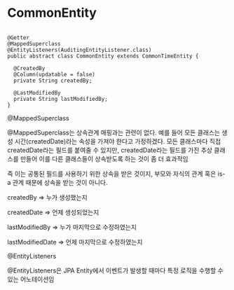 # CommonEntity
<pre><code>
@Getter
@MappedSuperclass
@EntityListeners(AuditingEntityListener.class)
public abstract class CommonEntity extends CommonTimeEntity {

  @CreatedBy
  @Column(updatable = false)
  private String createdBy;

  @LastModifiedBy
  private String lastModifiedBy;
}
</code></pre>

@MappedSuperclass

@MappedSuperclass는 상속관계 매핑과는 관련이 없다. 예를 들어 모든 클래스는 생성 시간(createdDate)라는 속성을 가져야 한다고 가정하겠다. 모든 클래스마다 직접 createdDate라는 필드를 붙여줄 수 있지만, createdDate라는 필드를 가진 추상 클래스를 만들어 이를 다른 클래스들이 상속받도록 하는 것이 좀 더 효과적임

즉 이는 공통된 필드를 사용하기 위한 상속을 받은 것이지, 부모와 자식의 관계 혹은 is-a 관계 때문에 상속을 받는 것이 아니다.

createdBy => 누가 생성했는지

createdDate => 언제 생성되었는지

lastModifiedBy => 누가 마지막으로 수정하였는지

lastModifiedDate => 언제 마지막으로 수정하였는지

@EntityListeners

@EntityListeners은 JPA Entity에서 이벤트가 발생할 때마다 특정 로직을 수행할 수 있는 어노테이션임
